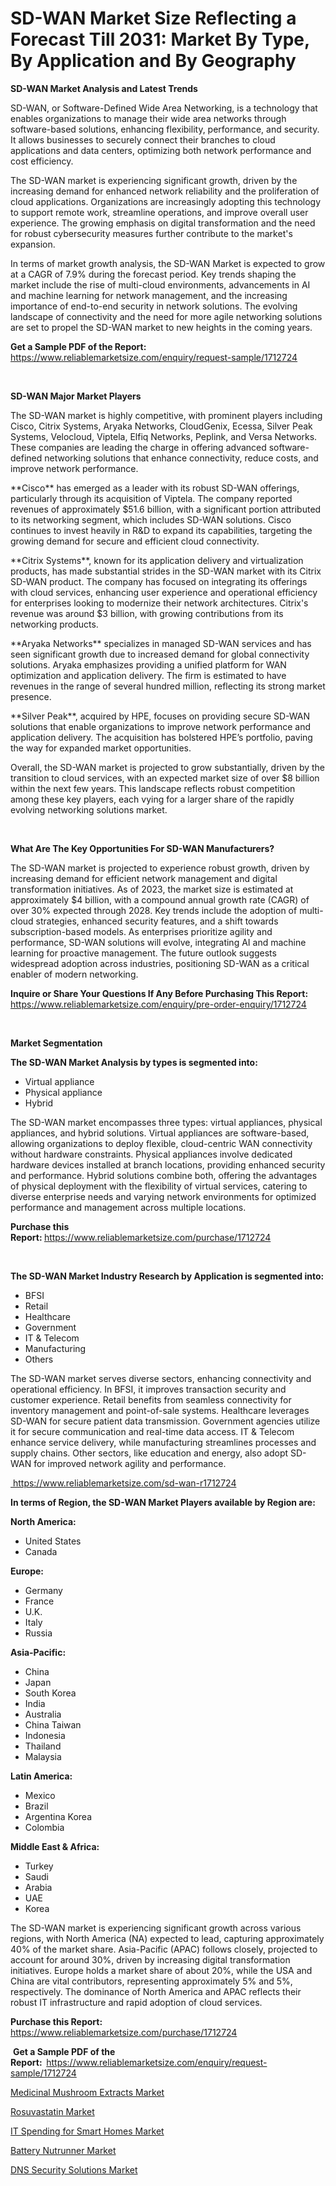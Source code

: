 <p><h1>SD-WAN Market Size Reflecting a Forecast Till 2031: Market By Type, By Application and By Geography</h1></p><p><strong>SD-WAN Market Analysis and Latest Trends</strong></p>
<p><p>SD-WAN, or Software-Defined Wide Area Networking, is a technology that enables organizations to manage their wide area networks through software-based solutions, enhancing flexibility, performance, and security. It allows businesses to securely connect their branches to cloud applications and data centers, optimizing both network performance and cost efficiency.</p><p>The SD-WAN market is experiencing significant growth, driven by the increasing demand for enhanced network reliability and the proliferation of cloud applications. Organizations are increasingly adopting this technology to support remote work, streamline operations, and improve overall user experience. The growing emphasis on digital transformation and the need for robust cybersecurity measures further contribute to the market's expansion.</p><p>In terms of market growth analysis, the SD-WAN Market is expected to grow at a CAGR of 7.9% during the forecast period. Key trends shaping the market include the rise of multi-cloud environments, advancements in AI and machine learning for network management, and the increasing importance of end-to-end security in network solutions. The evolving landscape of connectivity and the need for more agile networking solutions are set to propel the SD-WAN market to new heights in the coming years.</p></p>
<p><strong>Get a Sample PDF of the Report:&nbsp;</strong> <a href="https://www.reliablemarketsize.com/enquiry/request-sample/1712724?utm_campaign=1413&utm_medium=2&utm_source=Github&utm_content=ia&utm_term=22102024&utm_id=sd-wan">https://www.reliablemarketsize.com/enquiry/request-sample/1712724</a></p>
<p>&nbsp;</p>
<p><strong>SD-WAN Major Market Players</strong></p>
<p><p>The SD-WAN market is highly competitive, with prominent players including Cisco, Citrix Systems, Aryaka Networks, CloudGenix, Ecessa, Silver Peak Systems, Velocloud, Viptela, Elfiq Networks, Peplink, and Versa Networks. These companies are leading the charge in offering advanced software-defined networking solutions that enhance connectivity, reduce costs, and improve network performance.</p><p>**Cisco** has emerged as a leader with its robust SD-WAN offerings, particularly through its acquisition of Viptela. The company reported revenues of approximately $51.6 billion, with a significant portion attributed to its networking segment, which includes SD-WAN solutions. Cisco continues to invest heavily in R&D to expand its capabilities, targeting the growing demand for secure and efficient cloud connectivity.</p><p>**Citrix Systems**, known for its application delivery and virtualization products, has made substantial strides in the SD-WAN market with its Citrix SD-WAN product. The company has focused on integrating its offerings with cloud services, enhancing user experience and operational efficiency for enterprises looking to modernize their network architectures. Citrix's revenue was around $3 billion, with growing contributions from its networking products.</p><p>**Aryaka Networks** specializes in managed SD-WAN services and has seen significant growth due to increased demand for global connectivity solutions. Aryaka emphasizes providing a unified platform for WAN optimization and application delivery. The firm is estimated to have revenues in the range of several hundred million, reflecting its strong market presence.</p><p>**Silver Peak**, acquired by HPE, focuses on providing secure SD-WAN solutions that enable organizations to improve network performance and application delivery. The acquisition has bolstered HPE’s portfolio, paving the way for expanded market opportunities.</p><p>Overall, the SD-WAN market is projected to grow substantially, driven by the transition to cloud services, with an expected market size of over $8 billion within the next few years. This landscape reflects robust competition among these key players, each vying for a larger share of the rapidly evolving networking solutions market.</p></p>
<p>&nbsp;</p>
<p><strong>What Are The Key Opportunities For SD-WAN Manufacturers?</strong></p>
<p><p>The SD-WAN market is projected to experience robust growth, driven by increasing demand for efficient network management and digital transformation initiatives. As of 2023, the market size is estimated at approximately $4 billion, with a compound annual growth rate (CAGR) of over 30% expected through 2028. Key trends include the adoption of multi-cloud strategies, enhanced security features, and a shift towards subscription-based models. As enterprises prioritize agility and performance, SD-WAN solutions will evolve, integrating AI and machine learning for proactive management. The future outlook suggests widespread adoption across industries, positioning SD-WAN as a critical enabler of modern networking.</p></p>
<p><strong>Inquire or Share Your Questions If Any Before Purchasing This Report:</strong> <a href="https://www.reliablemarketsize.com/enquiry/pre-order-enquiry/1712724?utm_campaign=1413&utm_medium=2&utm_source=Github&utm_content=ia&utm_term=22102024&utm_id=sd-wan">https://www.reliablemarketsize.com/enquiry/pre-order-enquiry/1712724</a></p>
<p>&nbsp;</p>
<p><strong>Market Segmentation</strong></p>
<p><strong>The SD-WAN Market Analysis by types is segmented into:</strong></p>
<p><ul><li>Virtual appliance</li><li>Physical appliance</li><li>Hybrid</li></ul></p>
<p><p>The SD-WAN market encompasses three types: virtual appliances, physical appliances, and hybrid solutions. Virtual appliances are software-based, allowing organizations to deploy flexible, cloud-centric WAN connectivity without hardware constraints. Physical appliances involve dedicated hardware devices installed at branch locations, providing enhanced security and performance. Hybrid solutions combine both, offering the advantages of physical deployment with the flexibility of virtual services, catering to diverse enterprise needs and varying network environments for optimized performance and management across multiple locations.</p></p>
<p><strong>Purchase this Report:&nbsp;</strong><a href="https://www.reliablemarketsize.com/purchase/1712724?utm_campaign=1413&utm_medium=2&utm_source=Github&utm_content=ia&utm_term=22102024&utm_id=sd-wan">https://www.reliablemarketsize.com/purchase/1712724</a></p>
<p>&nbsp;</p>
<p><strong>The SD-WAN Market Industry Research by Application is segmented into:</strong></p>
<p><ul><li>BFSI</li><li>Retail</li><li>Healthcare</li><li>Government</li><li>IT & Telecom</li><li>Manufacturing</li><li>Others</li></ul></p>
<p><p>The SD-WAN market serves diverse sectors, enhancing connectivity and operational efficiency. In BFSI, it improves transaction security and customer experience. Retail benefits from seamless connectivity for inventory management and point-of-sale systems. Healthcare leverages SD-WAN for secure patient data transmission. Government agencies utilize it for secure communication and real-time data access. IT & Telecom enhance service delivery, while manufacturing streamlines processes and supply chains. Other sectors, like education and energy, also adopt SD-WAN for improved network agility and performance.</p></p>
<p><a href="https://www.reliablemarketsize.com/sd-wan-r1712724?utm_campaign=1413&utm_medium=2&utm_source=Github&utm_content=ia&utm_term=22102024&utm_id=sd-wan">&nbsp;https://www.reliablemarketsize.com/sd-wan-r1712724</a></p>
<p><strong>In terms of Region, the SD-WAN Market Players available by Region are:</strong></p>
<p>
    <p> <strong> North America: </strong>
        <ul>
            <li>United States</li>
            <li>Canada</li>
        </ul>
        </p> 
    <p> <strong> Europe: </strong>
        <ul>
            <li>Germany</li>
            <li>France</li>
            <li>U.K.</li>
            <li>Italy</li>
            <li>Russia</li>
        </ul>
        </p> 
    <p> <strong> Asia-Pacific: </strong>
        <ul>
            <li>China</li>
            <li>Japan</li>
            <li>South Korea</li>
            <li>India</li>
            <li>Australia</li>
            <li>China Taiwan</li>
            <li>Indonesia</li>
            <li>Thailand</li>
            <li>Malaysia</li>
        </ul>
        </p> 
    <p> <strong> Latin America: </strong>
        <ul>
            <li>Mexico</li>
            <li>Brazil</li>
            <li>Argentina Korea</li>
            <li>Colombia</li>
        </ul>
        </p> 
    <p> <strong> Middle East & Africa: </strong>
        <ul>
            <li>Turkey</li>
            <li>Saudi</li>
            <li>Arabia</li>
            <li>UAE</li>
            <li>Korea</li>
        </ul>
    </p>
    </p>
<p><p>The SD-WAN market is experiencing significant growth across various regions, with North America (NA) expected to lead, capturing approximately 40% of the market share. Asia-Pacific (APAC) follows closely, projected to account for around 30%, driven by increasing digital transformation initiatives. Europe holds a market share of about 20%, while the USA and China are vital contributors, representing approximately 5% and 5%, respectively. The dominance of North America and APAC reflects their robust IT infrastructure and rapid adoption of cloud services.</p></p>
<p><strong>Purchase this Report: </strong><a href="https://www.reliablemarketsize.com/purchase/1712724?utm_campaign=1413&utm_medium=2&utm_source=Github&utm_content=ia&utm_term=22102024&utm_id=sd-wan">https://www.reliablemarketsize.com/purchase/1712724</a></p>
<p>&nbsp;<strong>Get a Sample PDF of the Report:&nbsp;&nbsp;</strong><a href="https://www.reliablemarketsize.com/enquiry/request-sample/1712724?utm_campaign=1413&utm_medium=2&utm_source=Github&utm_content=ia&utm_term=22102024&utm_id=sd-wan">https://www.reliablemarketsize.com/enquiry/request-sample/1712724</a></p>
<p><strong></strong></p>
<p><p><a href="https://www.linkedin.com/pulse/insights-medicinal-mushroom-extracts-market-size-which-3pg4f?utm_campaign=1413&utm_medium=2&utm_source=Github&utm_content=ia&utm_term=22102024&utm_id=sd-wan">Medicinal Mushroom Extracts Market</a></p><p><a href="https://www.linkedin.com/pulse/strategic-roadmap-success-global-rosuvastatin-market-analysis-pzrjf?utm_campaign=1413&utm_medium=2&utm_source=Github&utm_content=ia&utm_term=22102024&utm_id=sd-wan">Rosuvastatin Market</a></p><p><a href="https://github.com/ChiragRP21/Market-Research-Report-List-6/blob/main/it-spending-for-smart-homes-market.md?utm_campaign=1413&utm_medium=2&utm_source=Github&utm_content=ia&utm_term=22102024&utm_id=sd-wan">IT Spending for Smart Homes Market</a></p><p><a href="https://issuu.com/reportprime-2/docs/battery-nutrunner-market-size-2030._c74b08ce897303?utm_campaign=1413&utm_medium=2&utm_source=Github&utm_content=ia&utm_term=22102024&utm_id=sd-wan">Battery Nutrunner Market</a></p><p><a href="https://github.com/kric8bmkinds/Market-Research-Report-List-1/blob/main/dns-security-solutions-market.md?utm_campaign=1413&utm_medium=2&utm_source=Github&utm_content=ia&utm_term=22102024&utm_id=sd-wan">DNS Security Solutions Market</a></p></p>